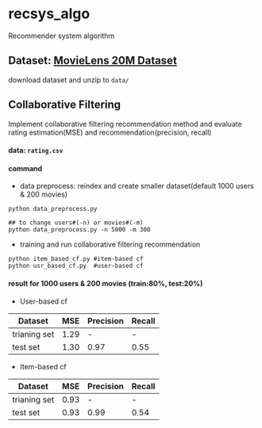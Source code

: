 # recsys_algo
Recommender system algorithm

## Dataset: [MovieLens 20M Dataset](https://www.kaggle.com/datasets/grouplens/movielens-20m-dataset/)
download dataset and unzip to `data/`

## Collaborative Filtering
Implement collaborative filtering recommendation method and evaluate rating estimation(MSE) and recommendation(precision, recall)
#### data: `rating.csv`
#### command
* data preprocess: reindex and create smaller dataset(default 1000 users & 200 movies)
```shell
python data_preprocess.py

## to change users#(-n) or movies#(-m)
python data_preprocess.py -n 5000 -m 300
```
* training and run collaborative filtering recommendation
```shell
python item_based_cf.py #item-based cf
python usr_based_cf.py  #user-based cf
```

#### result for 1000 users & 200 movies (train:80%, test:20%)
* User-based cf

| Dataset | MSE | Precision | Recall |
|  ----  | ----  | ----  | ----  |
| trianing set | 1.29 | - | - |
| test set  | 1.30 | 0.97 | 0.55 |

* Item-based cf

| Dataset | MSE | Precision | Recall |
|  ----  | ----  | ----  | ----  |
| trianing set | 0.93 | - | - |
| test set  | 0.93 | 0.99 | 0.54 |
